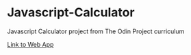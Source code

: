 # Javascript-Calculator
Javascript Calculator project from The Odin Project curriculum

[Link to Web App](https://drrckchng.github.io/Javascript-Calculator/)

